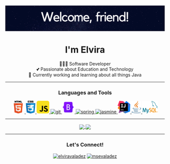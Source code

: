 <p align="center">
  <img src="welcome-banner.png" alt="Welcome, friend!" />
</p>

<h1 align="center">I'm Elvira</h1>

<p align="center">
  👩🏻‍💻 Software Developer<br>
  💕 Passionate about Education and Technology<br>
  🔭 Currently working and learning about all things Java
</p>

---

<h3 align="center">Languages and Tools</h3>
<p align="center"> 
  <a href="https://developer.mozilla.org/en-US/docs/Web/HTML" target="_blank"> <img src="img/html-logo.png" alt="html5" width="40" height="40"/> </a> 
  <a href="https://developer.mozilla.org/en-US/docs/Web/CSS" target="_blank"> <img src="img/css-logo.png" alt="css3" width="30" height="40"/> </a> 
  <a href="https://developer.mozilla.org/en-US/docs/Web/JavaScript" target="_blank"> <img src="img/javascript-logo.png" alt="javascript" width="40" height="40"/> </a> 
  <a href="https://git-scm.com/" target="_blank"> <img src="https://www.vectorlogo.zone/logos/git-scm/git-scm-icon.svg" alt="git" width="40" height="40"/> </a> 
  <a href="https://getbootstrap.com" target="_blank"> <img src="img/bootstrap-logo.png" alt="bootstrap" width="40" height="40"/> </a> 
  <a href="https://spring.io/" target="_blank"> <img src="https://www.vectorlogo.zone/logos/springio/springio-icon.svg" alt="spring" width="40" height="40"/> </a> 
  <a href="https://jasmine.github.io/" target="_blank"> <img src="https://www.vectorlogo.zone/logos/jasmine/jasmine-icon.svg" alt="jasmine" width="40" height="40"/> </a> 
  <a href="https://www.jetbrains.com/idea/" target="_blank"> <img src="img/intellij-idea.png" alt="intellij-IDEA" width="40" height="40"/> </a>
  <a href="https://www.java.com" target="_blank"> <img src="img/java-logo.png" alt="java" width="30" height="40"/> </a>
  <a href="https://www.mysql.com/" target="_blank"> <img src="img/mysql-logo.png" alt="mysql" width="50" height="40"/> </a>
</p>

---

<p align="center">
  <a href="https://github.com/anuraghazra/github-readme-stats" title="Go to Source">
    <img width=320px align="center" src="https://github-readme-stats.vercel.app/api/top-langs/?username=elviravaladez&layout=compact&theme=nightowl">
  </a>
  <a href="https://github.com/anuraghazra/github-readme-stats" title="Go to Source">
    <img width=320px align="center" src="https://github-readme-stats.elviravaladez.vercel.app/api?username=elviravaladez&show_icons=true&theme=nightowl">
  </a>
</p>

---

<h3 align="center">Let's Connect! </h3>
<p align="center">
  <a href="https://linkedin.com/in/elviravaladez" title="elviravaladez" target="blank"><img align="center" src="https://cdn.jsdelivr.net/npm/simple-icons@3.0.1/icons/linkedin.svg" alt="elviravaladez" height="30" width="40" /></a>
  <a href="https://twitter.com/msevaladez" title="@msevaladez" target="blank"><img align="center" src="https://cdn.jsdelivr.net/npm/simple-icons@3.0.1/icons/twitter.svg" alt="msevaladez" height="30" width="40" /></a>
</p>
